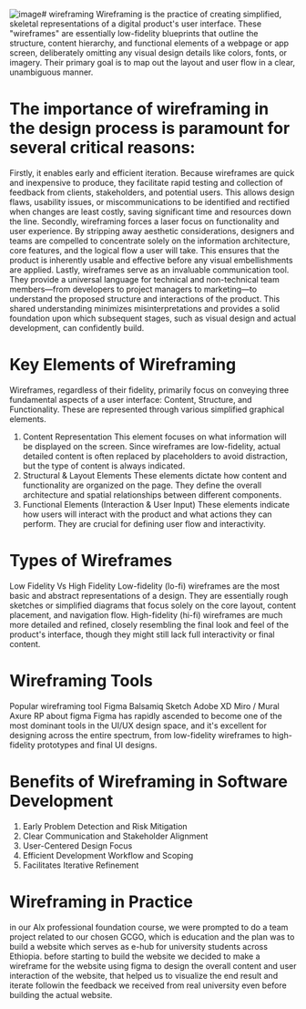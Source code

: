 ![image](https://github.com/user-attachments/assets/1097060a-2ff2-4e25-891a-47d4e09217ac)# wireframing
Wireframing is the practice of creating simplified, skeletal representations of a digital product's user interface. These "wireframes" are essentially low-fidelity blueprints that outline the structure, 
content hierarchy, and functional elements of a webpage or app screen, deliberately omitting any visual design details like colors, fonts, or imagery. Their primary goal is to map out the layout and 
user flow in a clear, unambiguous manner.

# The importance of wireframing in the design process is paramount for several critical reasons:

Firstly, it enables early and efficient iteration. Because wireframes are quick and inexpensive to produce, they facilitate rapid testing and collection of feedback from clients, stakeholders, and 
potential users. This allows design flaws, usability issues, or miscommunications to be identified and rectified when changes are least costly, saving significant time and resources down the line.
Secondly, wireframing forces a laser focus on functionality and user experience. By stripping away aesthetic considerations, designers and teams are compelled to concentrate solely on the information
architecture, core features, and the logical flow a user will take. This ensures that the product is inherently usable and effective before any visual embellishments are applied.
Lastly, wireframes serve as an invaluable communication tool. They provide a universal language for technical and non-technical team members—from developers to project managers to marketing—to understand
the proposed structure and interactions of the product. This shared understanding minimizes misinterpretations and provides a solid foundation upon which subsequent stages, such as visual design and actual
development, can confidently build.

# Key Elements of Wireframing

Wireframes, regardless of their fidelity, primarily focus on conveying three fundamental aspects of a user interface: Content, Structure, and Functionality. These are represented through various simplified graphical elements.
1. Content Representation
This element focuses on what information will be displayed on the screen. Since wireframes are low-fidelity, actual detailed content is often replaced by placeholders to avoid distraction, but the type of content is always indicated.
2. Structural & Layout Elements
These elements dictate how content and functionality are organized on the page. They define the overall architecture and spatial relationships between different components.
3. Functional Elements (Interaction & User Input)
These elements indicate how users will interact with the product and what actions they can perform. They are crucial for defining user flow and interactivity.

# Types of Wireframes
Low Fidelity Vs High Fidelity
Low-fidelity (lo-fi) wireframes are the most basic and abstract representations of a design. They are essentially rough sketches or simplified diagrams that focus solely on the core layout, content placement, and navigation flow.
High-fidelity (hi-fi) wireframes are much more detailed and refined, closely resembling the final look and feel of the product's interface, though they might still lack full interactivity or final content.


# Wireframing Tools
Popular wireframing tool
Figma
Balsamiq
Sketch
Adobe XD
Miro / Mural
Axure RP
about figma
 Figma has rapidly ascended to become one of the most dominant tools in the UI/UX design space, and it's excellent for designing across the entire spectrum,
 from low-fidelity wireframes to high-fidelity prototypes and final UI designs.
# Benefits of Wireframing in Software Development

1. Early Problem Detection and Risk Mitigation
2. Clear Communication and Stakeholder Alignment
3. User-Centered Design Focus
4. Efficient Development Workflow and Scoping
5. Facilitates Iterative Refinement

# Wireframing in Practice

in our Alx professional foundation course, we were prompted to do a team project related to our chosen GCGO, which is education and the plan was to build a website which serves as e-hub for university students across Ethiopia. before starting to build the website we decided to make a wireframe for the website using figma to design the overall content and user interaction of the website, that helped us to visualize the end result and iterate followin the feedback we received from real university even before building the actual website.













 

